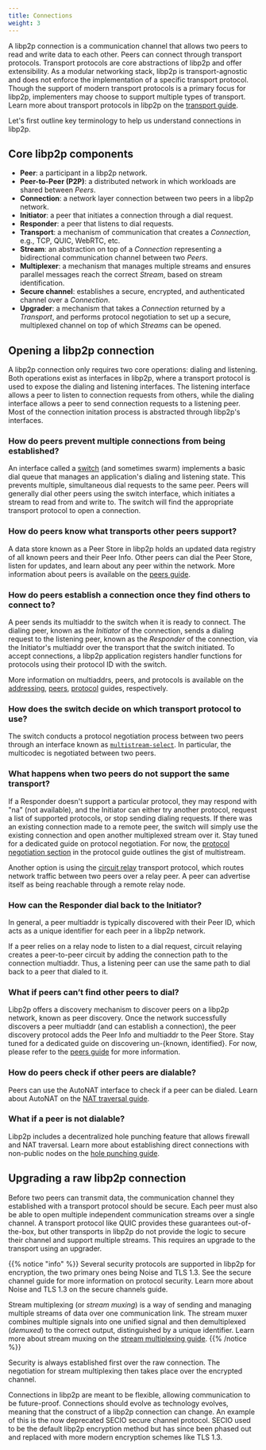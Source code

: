 ```yaml
---
title: Connections
weight: 3
---
```


A libp2p connection is a communication channel that allows two peers to read 
and write data to each other. Peers can connect through transport 
protocols. Transport protocols are core abstractions of libp2p and offer 
extensibility. As a modular networking stack, libp2p is transport-agnostic 
and does not enforce the implementation of a specific transport protocol. 
Though the support of modern transport protocols is a primary focus for 
libp2p, implementers may choose to support multiple types of transport. Learn 
more about transport protocols in libp2p on the 
[transport guide]((/concepts/transports/)). 

Let's first outline key terminology to help us understand connections in libp2p.

## Core libp2p components

- **Peer**: a participant in a libp2p network.
- **Peer-to-Peer (P2P)**: a distributed network in which workloads are 
  shared between *Peers*.
- **Connection**: a network layer connection between two peers in a libp2p 
  network.
- **Initiator**: a peer that initiates a connection through a dial request.
- **Responder**: a peer that listens to dial requests.
- **Transport**: a mechanism of communication that creates a *Connection*, 
  e.g., TCP, QUIC, WebRTC, etc.
- **Stream**: an abstraction on top of a *Connection* representing a bidirectional 
  communication channel between two *Peers*.
- **Multiplexer**: a mechanism that manages multiple streams and ensures parallel 
  messages reach the correct *Stream*, based on stream identification.
- **Secure channel**: establishes a secure, encrypted, and authenticated channel 
  over a *Connection*.
- **Upgrader**: a mechanism that takes a *Connection* returned by a *Transport*, 
  and performs protocol negotiation to set up a secure, multiplexed channel on 
  top of which *Streams* can be opened.

## Opening a libp2p connection

A libp2p connection only requires two core operations: dialing and listening. 
Both operations exist as interfaces in libp2p, where a transport protocol is used 
to expose the dialing and listening interfaces. The listening interface allows a 
peer to listen to connection requests from others, while the dialing interface 
allows a peer to send connection requests to a listening peer. Most of the connection 
initation process is abstracted through libp2p's interfaces.

### How do peers prevent multiple connections from being established? 

An interface called a [switch](/concepts/stream-multiplexing/#switch/swarm) 
(and sometimes swarm) implements a basic dial queue that manages an application's 
dialing and listening state. This prevents multiple, 
simultaneous dial requests to the same peer. Peers will generally dial other
peers using the switch interface, which initiates a stream to read from and write 
to. The switch will find the appropriate transport protocol to open a connection. 

### How do peers know what transports other peers support?

A data store known as a Peer Store in libp2p holds an updated data registry of 
all known peers and their Peer Info. Other peers can dial the Peer Store, listen 
for updates, and learn about any peer within the network. More information about peers
is available on the [peers guide](/concepts/peers).

### How do peers establish a connection once they find others to connect to?

A peer sends its multiaddr to the switch when it is ready to connect. 
The dialing peer, known as the *Initiator* of the connection, sends a dialing request 
to the listening peer, known as the *Responder* of the connection, via the Initiator's 
multiaddr over the transport that the switch initiated. To accept connections, a libp2p 
application registers handler functions for  protocols using their protocol ID with the 
switch.

More information on multiaddrs, peers, and protocols is available on the
[addressing](/concepts/addressing), [peers](/concepts/peers),
[protocol](/concepts/protocols) guides, respectively.

### How does the switch decide on which transport protocol to use?

The switch conducts a protocol negotiation process between two peers through an 
interface known as [`multistream-select`](https://github.com/multiformats/multistream-select).
In particular, the multicodec is negotiated between two peers.

### What happens when two peers do not support the same transport?

If a Responder doesn't support a particular protocol, they may respond with "na" 
(not available), and the Initiator can either try another protocol, request a list 
of supported protocols, or stop sending dialing requests. If there was an existing 
connection made to a remote peer, the switch will simply use the existing connection 
and open another multiplexed stream over it. Stay tuned for a dedicated guide on
protocol negotiation. For now, the 
[protocol negotiation section](/concepts/protocols/protocol-negotiation) in the 
protocol guide outlines the gist of multistream.

Another option is using the [circuit relay](/concepts/circuit-relay) transport 
protocol, which routes network traffic between two peers over a relay peer. 
A peer can advertise itself as being reachable through a remote relay node. 

### How can the Responder dial back to the Initiator?

In general, a peer multiaddr is typically discovered with their Peer ID, which
acts as a unique identifier for each peer in a libp2p network.

If a peer relies on a relay node to listen to a dial request, circuit relaying 
creates a peer-to-peer circuit by adding the connection path to the connection 
multiaddr. Thus, a listening peer can use the same path to dial back to a peer 
that dialed to it.

### What if peers can’t find other peers to dial?

Libp2p offers a discovery mechanism to discover peers on a libp2p network, 
known as peer discovery. Once the network successfully discovers a peer 
multiaddr (and can establish a connection), the peer discovery protocol 
adds the Peer Info and multiaddr to the Peer Store. Stay tuned for a dedicated 
guide on discovering un-{known, identified}. For now, please refer to the
[peers guide](/concepts/peers) for more information. 

<!-- to add peer routing guide reference when available-->

### How do peers check if other peers are dialable?

Peers can use the AutoNAT interface to check if a peer can be dialed.
Learn about AutoNAT on the [NAT traversal guide](/concepts/nat/#autonat).

### What if a peer is not dialable?

Libp2p includes a decentralized hole punching feature that allows firewall 
and NAT traversal. Learn more about establishing direct connections with non-public
nodes on the [hole punching guide](/concepts/circuit-relay).

## Upgrading a raw libp2p connection

Before two peers can transmit data, the communication channel they established 
with a transport protocol should be secure. Each peer must also be able to open 
multiple independent communication streams over a single channel. A transport 
protocol like QUIC provides these guarantees out-of-the-box, but other transports 
in libp2p do not provide the logic to secure their channel and support 
multiple streams. This requires an upgrade to the transport using an upgrader.

{{% notice "info" %}}
Several security protocols are supported in libp2p for encryption, the two primary 
ones being Noise and TLS 1.3. See the secure channel guide for more information on 
protocol security. Learn more about Noise and TLS 1.3 on the secure channels guide.
<!-- to reference secure channels guide when available -->
Stream multiplexing (or *stream muxing*) is a way of sending and managing multiple 
streams of data over one communication link. The stream muxer combines multiple 
signals into one unified signal and then demultiplexed (*demuxed*) to the correct 
output, distinguished by a unique identifier. Learn more about stream muxing on the 
[stream multiplexing guide](/concepts/stream-multiplexing).
{{% /notice %}}

Security is always established first over the raw connection. The negotiation for 
stream multiplexing then takes place over the encrypted channel.

Connections in libp2p are meant to be flexible, allowing communication to be 
future-proof. Connections should evolve as technology evolves, meaning that the 
construct of a libp2p connection can change. An example of this is the now deprecated 
SECIO secure channel protocol. SECIO used to be the default libp2p encryption method 
but has since been phased out and replaced with more modern encryption schemes like 
TLS 1.3.
